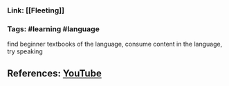 ### Link: [[Fleeting]]

### Tags: #learning #language

find beginner textbooks of the language, consume content in the language, try speaking

## References: [YouTube](https://www.youtube.com/watch?v=E6588DlZW-c&list=WL&index=1)